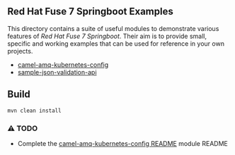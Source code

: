 ## Red Hat Fuse 7 Springboot Examples

This directory contains a suite of useful modules to demonstrate various features of _Red Hat Fuse 7 Springboot_.
Their aim is to provide small, specific and working examples that can be used for reference in your own projects.
* [camel-amq-kubernetes-config](camel-amq-kubernetes-config)
* [sample-json-validation-api](sample-json-validation-api)

## Build ##

```
mvn clean install
```

### :warning: TODO
* Complete the [camel-amq-kubernetes-config README](camel-amq-kubernetes-config/README.md) module README
